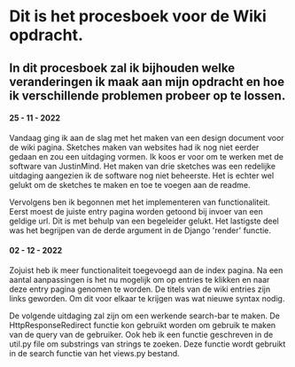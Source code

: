 # Dit is het procesboek voor de Wiki opdracht.

## In dit procesboek zal ik bijhouden welke veranderingen ik maak aan mijn opdracht en hoe ik verschillende problemen probeer op te lossen. 

#### 25 - 11 - 2022
Vandaag ging ik aan de slag met het maken van een design document voor de wiki pagina. 
Sketches maken van websites had ik nog niet eerder gedaan en zou een uitdaging vormen. 
Ik koos er voor om te werken met de software van JustinMind. 
Het maken van drie sketches was een redelijke uitdaging aangezien ik de software nog niet beheerste. Het is echter wel gelukt om de sketches te maken en toe te voegen aan de readme. 

Vervolgens ben ik begonnen met het implementeren van functionaliteit. Eerst moest de juiste entry pagina worden getoond bij invoer van een
geldige url. Dit is met behulp van een begeleider gelukt. Het lastigste deel was het begrijpen van de derde argument in de Django 'render' functie.

#### 02 - 12 - 2022
Zojuist heb ik meer functionaliteit toegevoegd aan de index pagina. Na een aantal aanpassingen is het nu mogelijk om op entries te klikken en
naar deze entry pagina genomen te worden. De titels van de wiki entries zijn links geworden. Om dit voor elkaar te krijgen was wat nieuwe syntax
nodig. 

De volgende uitdaging zal zijn om een werkende search-bar te maken. De HttpResponseRedirect functie kon gebruikt worden om gebruik te maken van
de query van de gebruiker. Ook heb ik een functie geschreven in de util.py file om substrings van strings te zoeken. Deze functie wordt gebruikt
in de search functie van het views.py bestand. 